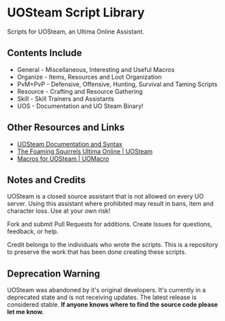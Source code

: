 # UOSteam Script Library

Scripts for UOSteam, an Ultima Online Assistant.

## Contents Include

* General - Miscellaneous, Interesting and Useful Macros
* Organize - Items, Resources and Loot Organization
* PvM+PvP -  Defensive, Offensive, Hunting, Survival and Taming Scripts
* Resource - Crafting and Resource Gathering
* Skill - Skill Trainers and Assistants
* UOS - Documentation and UO Steam Binary!

## Other Resources and Links

* [UOSteam Documentation and Syntax](http://uosteam.28394.n7.nabble.com/file/n65/Documentation.pdf)
* [The Foaming Squirrels Ultima Online | UOSteam](http://dfiexperience.wix.com/foamingsquirrels#!steam/c24dh)
* [Macros for UOSteam | UOMacro](http://greeduo.wix.com/uomacro#!macros-for-uosteam/c1kh5)

## Notes and Credits

UOSteam is a closed source assistant that is not allowed
on every UO server. Using this assistant where prohibited
may result in bans, item and character loss. Use at your
own risk!

Fork and submit Pull Requests for additions. Create Issues
for questions, feedback, or help.

Credit belongs to the individuals who wrote the scripts.
This is a repository to preserve the work that has been done
creating these scripts.

## Deprecation Warning

UOSteam was abandoned by it's original developers. It's
currently in a deprecated state and is not receiving
updates. The latest release is considered stable.
**If anyone knows where to find the source code
please let me know.**

